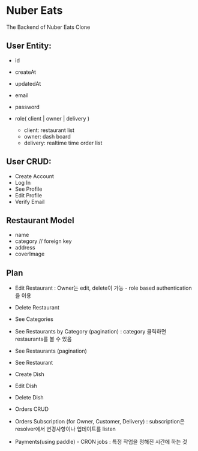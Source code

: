 # Nuber Eats

The Backend of Nuber Eats Clone

## User Entity:

- id
- createAt
- updatedAt

- email
- password
- role( client | owner | delivery )
  - client: restaurant list
  - owner: dash board
  - delivery: realtime time order list

## User CRUD:

- Create Account
- Log In
- See Profile
- Edit Profile
- Verify Email

## Restaurant Model

- name
- category // foreign key
- address
- coverImage

## Plan

- Edit Restaurant : Owner는 edit, delete이 가능 - role based authentication을 이용
- Delete Restaurant

- See Categories
- See Restaurants by Category (pagination) : category 클릭하면 restaurants를 볼 수 있음
- See Restaurants (pagination)
- See Restaurant

- Create Dish
- Edit Dish
- Delete Dish

- Orders CRUD
- Orders Subscription (for Owner, Customer, Delivery) : subscription은 resolver에서 변경사항이나 업데이트를 listen

- Payments(using paddle) - CRON jobs : 특정 작업을 정해진 시간에 하는 것
